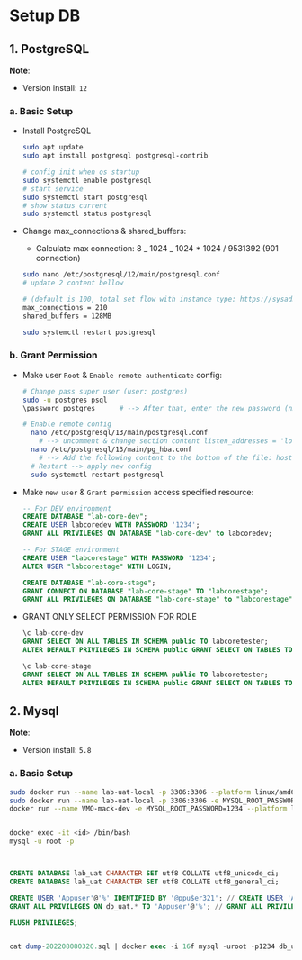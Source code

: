 # Setup DB

## 1. PostgreSQL

**Note**:

- Version install: `12`

### **a. Basic Setup**

- Install PostgreSQL

  ```bash
  sudo apt update
  sudo apt install postgresql postgresql-contrib

  # config init when os startup
  sudo systemctl enable postgresql
  # start service
  sudo systemctl start postgresql
  # show status current
  sudo systemctl status postgresql
  ```

- Change max_connections & shared_buffers:

  - Calculate max connection: 8 _ 1024 _ 1024 \* 1024 / 9531392 (901 connection)

  ```bash
  sudo nano /etc/postgresql/12/main/postgresql.conf
  # update 2 content bellow

  # (default is 100, total set flow with instance type: https://sysadminxpert.com/aws-rds-max-connections-limit/)
  max_connections = 210
  shared_buffers = 128MB

  sudo systemctl restart postgresql
  ```

### **b. Grant Permission**

- Make user `Root` & `Enable remote authenticate` config:

  ```bash
  # Change pass super user (user: postgres)
  sudo -u postgres psql
  \password postgres      # --> After that, enter the new password (nm22x#1818150)

  # Enable remote config
    nano /etc/postgresql/13/main/postgresql.conf
      # --> uncomment & change section content listen_addresses = 'localhost' => listen_addresses = '*'
    nano /etc/postgresql/13/main/pg_hba.conf
      # --> Add the following content to the bottom of the file: host all all 0.0.0.0/0 md5
    # Restart --> apply new config
    sudo systemctl restart postgresql
  ```

- Make `new user` & `Grant permission` access specified resource:

  ```sql
  -- For DEV environment
  CREATE DATABASE "lab-core-dev";
  CREATE USER labcoredev WITH PASSWORD '1234';
  GRANT ALL PRIVILEGES ON DATABASE "lab-core-dev" to labcoredev;
  ```

  ```sql
  -- For STAGE environment
  CREATE USER "labcorestage" WITH PASSWORD '1234';
  ALTER USER "labcorestage" WITH LOGIN;

  CREATE DATABASE "lab-core-stage";
  GRANT CONNECT ON DATABASE "lab-core-stage" TO "labcorestage";
  GRANT ALL PRIVILEGES ON DATABASE "lab-core-stage" to "labcorestage";
  ```

- GRANT ONLY SELECT PERMISSION FOR ROLE

  ```sql
  \c lab-core-dev
  GRANT SELECT ON ALL TABLES IN SCHEMA public TO labcoretester;
  ALTER DEFAULT PRIVILEGES IN SCHEMA public GRANT SELECT ON TABLES TO labcoretester;
  ```

  ```sql
  \c lab-core-stage
  GRANT SELECT ON ALL TABLES IN SCHEMA public TO labcoretester;
  ALTER DEFAULT PRIVILEGES IN SCHEMA public GRANT SELECT ON TABLES TO labcoretester;
  ```

## 2. Mysql

**Note**:

- Version install: `5.8`

### **a. Basic Setup**

```bash
sudo docker run --name lab-uat-local -p 3306:3306 --platform linux/amd64 -e MYSQL_ROOT_PASSWORD=1234 -d mysql:5.7
sudo docker run --name lab-uat-local -p 3306:3306 -e MYSQL_ROOT_PASSWORD=1234 -d mysql:5.8
docker run --name VMO-mack-dev -e MYSQL_ROOT_PASSWORD=1234 --platform linux/amd64 --publish 3306:3306 -d mysql --character-set-server=utf8mb4 --collation-server=utf8mb4_general_ci  --lower_case_table_names=1


docker exec -it <id> /bin/bash
mysql -u root -p

```

```sql


CREATE DATABASE lab_uat CHARACTER SET utf8 COLLATE utf8_unicode_ci;
CREATE DATABASE lab_uat CHARACTER SET utf8 COLLATE utf8_general_ci;

CREATE USER 'Appuser'@'%' IDENTIFIED BY '@ppu$er321'; // CREATE USER 'Appuser'@'%';
GRANT ALL PRIVILEGES ON db_uat.* TO 'Appuser'@'%'; // GRANT ALL PRIVILEGES ON lab_uat.* To 'Appuser'@'%' IDENTIFIED BY '@ppu$er321';

FLUSH PRIVILEGES;


cat dump-202208080320.sql | docker exec -i 16f mysql -uroot -p1234 db_uat

```
